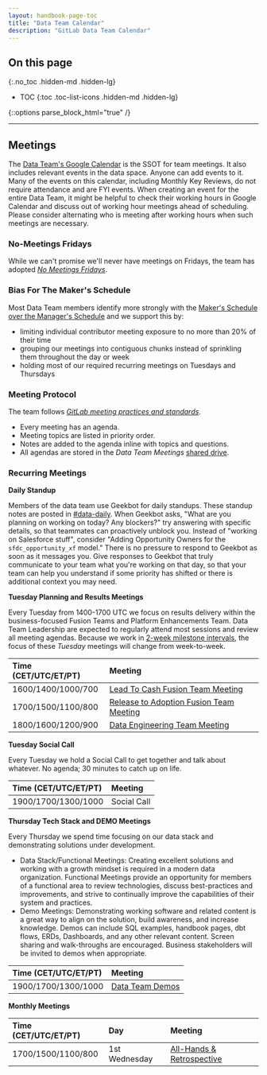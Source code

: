```yaml
---
layout: handbook-page-toc
title: "Data Team Calendar"
description: "GitLab Data Team Calendar"
---
```


## On this page
{:.no_toc .hidden-md .hidden-lg}

- TOC
{:toc .toc-list-icons .hidden-md .hidden-lg}

{::options parse_block_html="true" /}

---

## Meetings

The [Data Team's Google Calendar](https://calendar.google.com/calendar?cid=Z2l0bGFiLmNvbV9kN2RsNDU3ZnJyOHA1OHBuM2s2M2VidW84b0Bncm91cC5jYWxlbmRhci5nb29nbGUuY29t) is the SSOT for team meetings.
It also includes relevant events in the data space.
Anyone can add events to it.
Many of the events on this calendar, including Monthly Key Reviews, do not require attendance and are FYI events.
When creating an event for the entire Data Team, it might be helpful to check their working hours in Google Calendar and discuss out of working hour meetings ahead of scheduling. Please consider alternating who is meeting after working hours when such meetings are necessary.

### No-Meetings Fridays

While we can't promise we'll never have meetings on Fridays, the team has adopted _[No Meetings Fridays](/handbook/communication/#no-meetings-fridays)_.

### Bias For The Maker's Schedule

Most Data Team members identify more strongly with the [Maker's Schedule over the Manager's Schedule](http://www.paulgraham.com/makersschedule.html) and we support this by:

- limiting individual contributor meeting exposure to no more than 20% of their time
- grouping our meetings into contiguous chunks instead of sprinkling them throughout the day or week
- holding most of our required recurring meetings on Tuesdays and Thursdays

### Meeting Protocol

The team follows _[GitLab meeting practices and standards](https://about.gitlab.com/company/culture/all-remote/meetings/)_.

- Every meeting has an agenda.
- Meeting topics are listed in priority order.
- Notes are added to the agenda inline with topics and questions.
- All agendas are stored in the _Data Team Meetings_ [shared drive](https://drive.google.com/drive/folders/1qXrwhZZWnFTl4GSQwv3H4hwCFD-V7LE9).

### Recurring Meetings

**Daily Standup**

Members of the data team use Geekbot for daily standups.
These standup notes are posted in [#data-daily](https://gitlab.slack.com/archives/CGG0VRJJ0/p1553619142000700).
When Geekbot asks, "What are you planning on working on today? Any blockers?" try answering with specific details, so that teammates can proactively unblock you.
Instead of "working on Salesforce stuff", consider "Adding Opportunity Owners for the `sfdc_opportunity_xf` model."
There is no pressure to respond to Geekbot as soon as it messages you.
Give responses to Geekbot that truly communicate to your team what you're working on that day, so that your team can help you understand if some priority has shifted or there is additional context you may need.

**Tuesday Planning and Results Meetings**

Every Tuesday from 1400-1700 UTC we focus on results delivery within the business-focused Fusion Teams and Platform Enhancements Team.
Data Team Leadership are expected to regularly attend most sessions and review all meeting agendas.
Because we work in [2-week milestone intervals](/handbook/business-technology/data-team/how-we-work/#milestone-planning), the focus of these _Tuesday_ meetings will change from week-to-week.

| Time (CET/UTC/ET/PT) | Meeting                                                                                                                                |
| :------------------- | :------------------------------------------------------------------------------------------------------------------------------------- |
| 1600/1400/1000/700   | [Lead To Cash Fusion Team Meeting](https://docs.google.com/document/d/1VaRo9qJvmG6YAR1pSAoetCqop2c807K6fjL2S9pIxGg/edit?usp=sharing)   |
| 1700/1500/1100/800   | [Release to Adoption Fusion Team Meeting](https://docs.google.com/document/d/1cANv4hvrIt2V66yRJztzb_2tuDYOx1ashEzD2G69NbE/edit)        |
| 1800/1600/1200/900   | [Data Engineering Team Meeting](https://docs.google.com/document/d/1J6yPgnEpr2VXz2LFXNNA4w39UBaibtBrx8qE69H_xQY/edit) |

**Tuesday Social Call**

Every Tuesday we hold a Social Call to get together and talk about whatever. No agenda; 30 minutes to catch up on life.

| Time (CET/UTC/ET/PT) | Meeting     |
| :------------------- | :---------- |
| 1900/1700/1300/1000  | Social Call |

**Thursday Tech Stack and DEMO Meetings**

Every Thursday we spend time focusing on our data stack and demonstrating solutions under development.

- Data Stack/Functional Meetings: Creating excellent solutions and working with a growth mindset is required in a modern data organization. Functional Meetings provide an opportunity for members of a functional area to review technologies, discuss best-practices and improvements, and strive to continually improve the capabilities of their system and practices.
- Demo Meetings: Demonstrating working software and related content is a great way to align on the solution, build awareness, and increase knowledge. Demos can include SQL examples, handbook pages, dbt flows, ERDs, Dashboards, and any other relevant content. Screen sharing and walk-throughs are encouraged. Business stakeholders will be invited to demos when appropriate.

| Time (CET/UTC/ET/PT) | Meeting                                                                                                               |
| :------------------- | :-------------------------------------------------------------------------------------------------------------------- |
| 1900/1700/1300/1000  | [Data Team Demos](https://docs.google.com/document/d/1XBAj5x0WziLpqTyGRRu3CsMTDyYx5vDYuBOqqjONbSQ/edit?usp=sharing)   |

**Monthly Meetings**

| Time (CET/UTC/ET/PT) | Day           | Meeting                                                                                                                       |
| :------------------- | :------------ | :---------------------------------------------------------------------------------------------------------------------------- |
| 1700/1500/1100/800   | 1st Wednesday | [All-Hands & Retrospective](https://docs.google.com/document/d/1tAx1K6wt2ufZglzBdJsiIAuYD4B0pKZK9ABckwHD6u8/edit?usp=sharing) |
